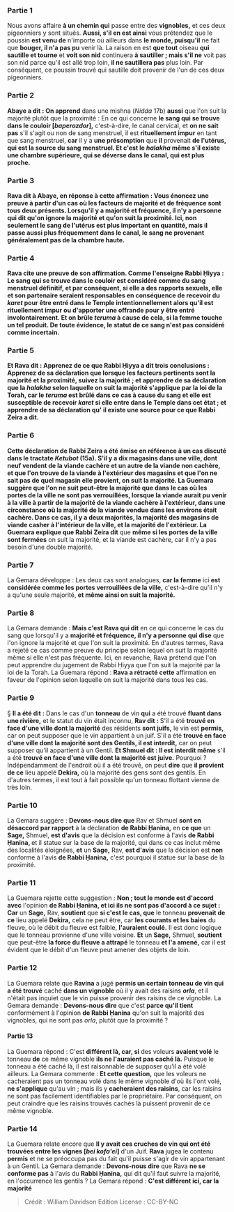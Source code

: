
### Partie 1
Nous avons affaire <b>à un chemin qui</b> passe entre des <b>vignobles,</b> et ces deux pigeonniers y sont situés. <b>Aussi, s'il en est ainsi</b> vous prétendez que le poussin <b>est venu de</b> n'importe où ailleurs dans <b>le monde, puisqu'il</b> ne fait que <b>bouger, il n'a pas pu</b> venir là. La raison en est <b>que tout</b> oiseau <b>qui sautille et tourne</b> et <b>voit son nid</b> continuera <b>à sautiller ; mais s'il ne</b> voit pas son nid parce qu'il est allé trop loin, <b>il ne sautillera pas</b> plus loin. Par conséquent, ce poussin trouvé qui sautille doit provenir de l'un de ces deux pigeonniers.

### Partie 2
<b>Abaye a dit : On apprend</b> dans une mishna (<i>Nidda</i> 17b) <b>aussi</b> que l'on suit la majorité plutôt que la proximité : En ce qui concerne <b>le sang qui se trouve dans le couloir [<i>baperozdor</i>],</b> c'est-à-dire, le canal cervical, et <b>on ne sait pas</b> s'il s'agit ou non de sang menstruel, il est <b>rituellement impur</b> en tant que sang menstruel, <b>car</b> il y a <b>une présomption</b> que <b>il</b> provenait <b>de l'utérus, qui est <b>la source</b> du sang menstruel. <b>Et</b> c'est le <i>halakha</i> <b>même s'il existe une chambre supérieure,</b> qui se déverse dans le canal, <b>qui est plus proche.</b>

### Partie 3
<b>Rava dit à</b> Abaye, en réponse à cette affirmation : <b>Vous énoncez</b> une preuve à partir d'un cas où les facteurs de <b>majorité et de fréquence</b> sont tous deux présents. Lorsqu'il y a <b>majorité et fréquence, il n'y a personne qui dit</b> qu'on ignore la majorité et qu'on suit la proximité. Ici, non seulement le sang de l'utérus est plus important en quantité, mais il passe aussi plus fréquemment dans le canal, le sang ne provenant généralement pas de la chambre haute.

### Partie 4
Rava cite une preuve de son affirmation. <b>Comme l'enseigne Rabbi Ḥiyya : Le sang qui se trouve dans le couloir</b> est considéré comme du sang menstruel définitif, et par conséquent, si elle a des rapports sexuels, elle et son partenaire seraient <b>responsables en conséquence</b> de recevoir du <i>karet</i> <b>pour être entré dans le Temple</b> intentionnellement alors qu'il est rituellement impur ou d'apporter une offrande pour y être entré involontairement. <b>Et on brûle <i>teruma</i> à cause de cela,</b> si la femme touche un tel produit. De toute évidence, le statut de ce sang n'est pas considéré comme incertain.

### Partie 5
<b>Et Rava dit : Apprenez de</b> ce que <b>Rabbi Ḥiyya</b> a dit <b>trois</b> conclusions : <b>Apprenez de</b> sa déclaration que lorsque les facteurs pertinents sont <b>la majorité et la proximité, suivez la majorité ; et apprendre de</b> sa déclaration que la <i>halakha</i> selon laquelle on suit <b>la majorité</b> s'applique <b>par la loi de la Torah,</b> car le <i>teruma</i> est brûlé dans ce cas à cause du sang et elle est susceptible de recevoir <i>karet</i> si elle entre dans le Temple dans cet état ; <b>et apprendre de</b> sa déclaration qu' <b>il existe</b> une source <b>pour</b> ce <b>que Rabbi Zeira</b> a dit.

### Partie 6
Cette déclaration de Rabbi Zeira a été émise en référence à un cas discuté dans le tractate <i>Ketubot</i> (15a). S'il y a dix magasins dans une ville, dont neuf vendent de la viande cachère et un autre de la viande non cachère, et que l'on trouve de la viande à l'extérieur des magasins et que l'on ne sait pas de quel magasin elle provient, on suit la majorité. La Guemara suggère que l'on ne suit peut-être la majorité que dans le cas où les portes de la ville ne sont pas verrouillées, lorsque la viande aurait pu venir à la ville à partir de la majorité de la viande cachère à l'extérieur, dans une circonstance où la majorité de la viande vendue dans les environs était cachère. Dans ce cas, il y a deux majorités, la majorité des magasins de viande casher à l'intérieur de la ville, et la majorité de l'extérieur. La Guemara explique que Rabbi Zeira dit</b> que <b>même si les portes de la ville sont fermées</b> on suit la majorité, et la viande est cachère, car il n'y a pas besoin d'une double majorité.

### Partie 7
La Gemara développe : Les deux cas sont analogues, <b>car la femme</b> ici <b>est considérée comme les portes verrouillées de la ville,</b> c'est-à-dire qu'il n'y a qu'une seule majorité, <b>et même ainsi on suit la majorité.</b>

### Partie 8
La Gemara demande : <b>Mais c'est Rava qui dit</b> en ce qui concerne le cas du sang que lorsqu'il y a <b>majorité et fréquence, il n'y a personne</b> <b>qui dise</b> que l'on ignore la majorité et que l'on suit la proximité. En d'autres termes, Rava a rejeté ce cas comme preuve du principe selon lequel on suit la majorité même si elle n'est pas fréquente. Ici, en revanche, Rava prétend que l'on peut apprendre du jugement de Rabbi Ḥiyya que l'on suit la majorité par la loi de la Torah. La Guemara répond : <b>Rava a rétracté cette</b> affirmation en faveur de l'opinion selon laquelle on suit la majorité dans tous les cas.

### Partie 9
§ <b>Il a été dit :</b> Dans le cas d'un <b>tonneau</b> de vin <b>qui</b> a été trouvé <b>fluant dans une rivière,</b> et le statut du vin était inconnu, <b>Rav dit :</b> S'il a été <b>trouvé en face d'une ville dont la majorité</b> des résidents <b>sont juifs,</b> le vin est <b>permis,</b> car on peut supposer que le vin appartient à un juif. S'il a été <b>trouvé en face d'une ville dont la majorité sont des Gentils, il est interdit,</b> car on peut supposer qu'il appartient à un Gentil. <b>Et Shmuel dit : Il est interdit même</b> s'il a été <b>trouvé en face d'une ville dont la majorité est juive.</b> Pourquoi ? Indépendamment de l'endroit où il a été trouvé, on peut <b>dire</b> que <b>il provient de ce</b> lieu appelé <b>Dekira,</b> où la majorité des gens sont des gentils. En d'autres termes, il est tout à fait possible qu'un tonneau flottant vienne de très loin.

### Partie 10
La Gemara suggère : <b>Devons-nous dire que</b> Rav et Shmuel <b>sont en désaccord par rapport</b> à la déclaration <b>de Rabbi Ḥanina,</b> en <b>ce que</b> un <b>Sage,</b> Shmuel, <b>est d'avis</b> que la décision est conforme à l'avis <b>de Rabbi Ḥanina, </b> et il statue sur la base de la majorité, qui dans ce cas inclut même des localités éloignées, <b>et</b> un <b>Sage,</b> Rav, <b>est d'avis</b> que la décision est <b>non</b> conforme à l'avis <b>de Rabbi Ḥanina,</b> c'est pourquoi il statue sur la base de la proximité.

### Partie 11
La Guemara rejette cette suggestion : <b>Non ; tout le monde est d'accord avec</b> l'opinion <b>de Rabbi Ḥanina, et ici ils ne sont pas d'accord à ce sujet : Car</b> un <b>Sage,</b> Rav, <b>soutient</b> que <b>si c'est le cas, que</b> le tonneau <b>provenait de ce</b> lieu appelé <b>Dekira,</b> cela ne peut être, car <b>les courants et les baies</b> du fleuve, où le débit du fleuve est faible, <b>l'auraient coulé.</b> Il est donc logique que le tonneau provienne d'une ville voisine. <b>Et</b> un <b>Sage,</b> Shmuel, <b>soutient</b> que peut-être <b>la force du fleuve a attrapé</b> le tonneau <b>et l'a amené,</b> car il est évident que le débit d'un fleuve peut amener des objets de loin.

### Partie 12
La Guemara relate que <b>Ravina</b> a jugé <b>permis un certain tonneau de vin qui a été trouvé</b> caché <b>dans un vignoble</b> où il y avait des raisins <b><i>orla</i></b>, et il n'était pas inquiet que le vin puisse provenir des raisins de ce vignoble. La Gemara demande : <b>Devons-nous dire</b> que c'est <b>parce qu'il tient</b> conformément à l'opinion <b>de Rabbi Ḥanina</b> qu'on suit la majorité des vignobles, qui ne sont pas <i>orla</i>, plutôt que la proximité ?

#### Partie 13
La Guemara répond : C'est <b>différent là, car, si</b> des voleurs <b>avaient volé</b> le tonneau <b>de</b> ce même vignoble <b>ils ne l'auraient pas caché là.</b> Puisque le tonneau a été caché là, il est raisonnable de supposer qu'il a été volé ailleurs. La Gemara commente : <b>Et cette question,</b> que les voleurs ne cacheraient pas un tonneau volé dans le même vignoble d'où ils l'ont volé, <b>ne s'applique</b> qu'au vin ; mais ils</b> y <b>cacheraient des raisins</b>, car les raisins ne sont pas facilement identifiables par le propriétaire. Par conséquent, on peut craindre que les raisins trouvés cachés là puissent provenir de ce même vignoble.

### Partie 14
La Guemara relate encore que <b>Il y avait ces cruches de vin qui ont été trouvées entre les vignes [<i>bei kofa'ei</i>]</b> d'un Juif. <b>Rava</b> jugea le contenu <b>permis</b> et ne se préoccupa pas du fait qu'il puisse s'agir de vin appartenant à un Gentil. La Gemara demande : <b>Devons-nous dire</b> que Rava <b>ne se conforme pas</b> à l'avis du <b>Rabbi Ḥanina,</b> qui dit qu'il faut suivre la majorité, en l'occurrence les gentils ? La Gemara répond : <b>C'est différent ici, car la majorité</b>

>Crédit : William Davidson Edition
>License : CC-BY-NC